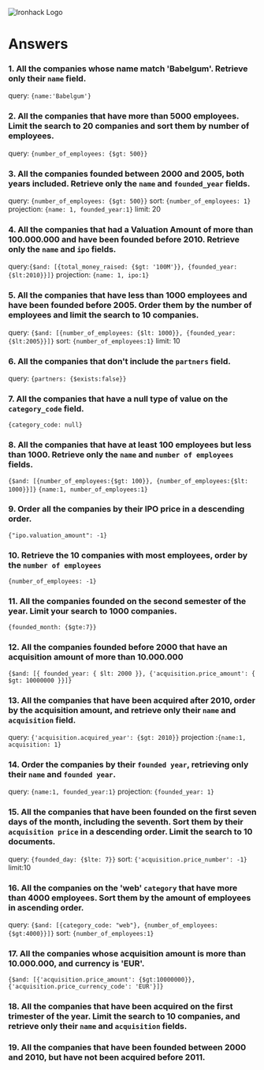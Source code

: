 ![Ironhack Logo](https://i.imgur.com/1QgrNNw.png)

# Answers

### 1. All the companies whose name match 'Babelgum'. Retrieve only their `name` field.

query: `{name:'Babelgum'}`

### 2. All the companies that have more than 5000 employees. Limit the search to 20 companies and sort them by **number of employees**.

query: `{number_of_employees: {$gt: 500}}`

### 3. All the companies founded between 2000 and 2005, both years included. Retrieve only the `name` and `founded_year` fields.

query: `{number_of_employees: {$gt: 500}}`
sort: `{number_of_employees: 1}`
projection: `{name: 1, founded_year:1}`
limit: 20

### 4. All the companies that had a Valuation Amount of more than 100.000.000 and have been founded before 2010. Retrieve only the `name` and `ipo` fields.

query:`{$and: [{total_money_raised: {$gt: '100M'}}, {founded_year: {$lt:2010}}]}`
projection: `{name: 1, ipo:1}`

### 5. All the companies that have less than 1000 employees and have been founded before 2005. Order them by the number of employees and limit the search to 10 companies.

query: `{$and: [{number_of_employees: {$lt: 1000}}, {founded_year: {$lt:2005}}]}`
sort: `{number_of_employees:1}`
limit: 10

### 6. All the companies that don't include the `partners` field.

query: `{partners: {$exists:false}}`

### 7. All the companies that have a null type of value on the `category_code` field.

`{category_code: null}`

### 8. All the companies that have at least 100 employees but less than 1000. Retrieve only the `name` and `number of employees` fields.

`{$and: [{number_of_employees:{$gt: 100}}, {number_of_employees:{$lt: 1000}}]}`
`{name:1, number_of_employees:1}`

### 9. Order all the companies by their IPO price in a descending order.

`{"ipo.valuation_amount": -1}`

### 10. Retrieve the 10 companies with most employees, order by the `number of employees`

`{number_of_employees: -1}`

### 11. All the companies founded on the second semester of the year. Limit your search to 1000 companies.

`{founded_month: {$gte:7}}`

### 12. All the companies founded before 2000 that have an acquisition amount of more than 10.000.000

`{$and: [{ founded_year: { $lt: 2000 }}, {'acquisition.price_amount': { $gt: 10000000 }}]}`

### 13. All the companies that have been acquired after 2010, order by the acquisition amount, and retrieve only their `name` and `acquisition` field.

query: `{'acquisition.acquired_year': {$gt: 2010}}`
projection :`{name:1, acquisition: 1}`

### 14. Order the companies by their `founded year`, retrieving only their `name` and `founded year`.

query: `{name:1, founded_year:1}`
projection: `{founded_year: 1}`

### 15. All the companies that have been founded on the first seven days of the month, including the seventh. Sort them by their `acquisition price` in a descending order. Limit the search to 10 documents.

query: `{founded_day: {$lte: 7}}`
sort: `{'acquisition.price_number': -1}`
limit:10

### 16. All the companies on the 'web' `category` that have more than 4000 employees. Sort them by the amount of employees in ascending order.

query: `{$and: [{category_code: "web"}, {number_of_employees: {$gt:4000}}]}`
sort: `{number_of_employees:1}`

### 17. All the companies whose acquisition amount is more than 10.000.000, and currency is 'EUR'.

`{$and: [{'acquisition.price_amount': {$gt:10000000}}, {'acquisition.price_currency_code': 'EUR'}]}`

### 18. All the companies that have been acquired on the first trimester of the year. Limit the search to 10 companies, and retrieve only their `name` and `acquisition` fields.

### 19. All the companies that have been founded between 2000 and 2010, but have not been acquired before 2011.

<!-- Your Code Goes Here -->
